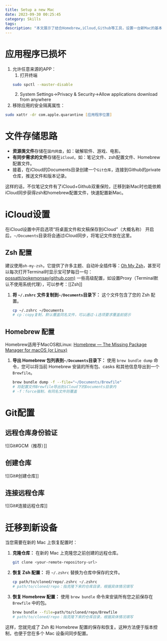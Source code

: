 ```yaml
---
title: Setup a new Mac
date: 2023-09-30 00:25:45
category: Skills
tags:
description: "本文展示了结合Homebrew,iCloud,Github等工具，设置一台新Mac的基本操作流程。"
---
```


# 应用程序已损坏
1. 允许任意来源的APP：
	1. 打开终端
	```zsh
	sudo spctl --master-disable
	```
	2. System Settings->Privacy & Security->Allow applications download from anywhere
2. 移除应用的安全隔离属性：
```zsh
sudo xattr -dr com.apple.quarantine [应用程序位置]
```

# 文件存储思路
- **资源类文件**存储在`国内网盘`，如：破解软件、游戏、电影。
- **有同步需求的文件**存储在`iCloud`，如：笔记文件、zsh配置文件、Homebrew配置文件。
- 接着，在iCloud的Documents目录创建一个`Git仓库`，连接到Github的private仓库，推送文件和版本记录。

这样的话，不仅笔记文件有了iCloud+Github双重保险，迁移到新Mac时也能依赖iCloud同步获得zsh和homebrew配置文件，快速配置新Mac。
# iCloud设置
在iCloud设置中开启选项“将桌面文件和文稿保存到iCloud”（大概名称）
开启后，`~/Documents`目录将会通过iCloud同步，将笔记文件放在这里。

## Zsh 配置
建议使用```oh-my-zsh```，它提供了许多主题、自动补全插件等：[Oh My Zsh](https://ohmyz.sh/)，甚至可以每次打开Terminal时显示宝可梦每日一句：[possatti/pokemonsay(github.com)](https://github.com/possatti/pokemonsay)
一些高级配置，如设置Proxy（Terminal默认不使用系统代理），可以参考：[[Zsh]]

1. **将 `~/.zshrc` 文件复制到`~/Documents`目录下：** 这个文件包含了您的 Zsh 配置。

	```bash
	cp ~/.zshrc ~/Documents
	# cp：copy复制，默认覆盖同名文件，可以通过-i选项要求覆盖前提示
	```
## Homebrew 配置
Homebrew适用于MacOS和Linux: [Homebrew — The Missing Package Manager for macOS (or Linux)](https://brew.sh/)

1. **导出 Homebrew 包列表到`~/Documents`目录下：** 使用 `brew bundle dump` 命令，您可以将当前 Homebrew 安装的所有包、casks 和其他信息导出到一个 `Brewfile`。

    ```bash
    brew bundle dump -f --file="~/Documents/Brewfile"  
    # 将配置文件Brewfile导出到iCloud下的Documents目录内
    # -f：force强制，有同名文件则覆盖
    ```

# Git配置
## 远程仓库身份验证
![[Git#GCM（推荐）]]
## 创建仓库
![[Git#创建仓库]]
## 连接远程仓库
![[Git#连接远程仓库]]
# 迁移到新设备

当您需要在新的 Mac 上恢复配置时：

1. **克隆仓库：** 在新的 Mac 上克隆您之前创建的远程仓库。

    ```bash
    git clone <your-remote-repository-url>
    ```

2. **恢复 Zsh 配置：** 将 `~/.zshrc` 替换为仓库中保存的文件。

    ```bash
    cp path/to/cloned/repo/.zshrc ~/.zshrc
    # path/to/cloned/repo：指克隆下来的仓库目录，根据具体情况填写
    ```

3. **恢复 Homebrew 配置：** 使用 `brew bundle` 命令来安装所有您之前保存在 `Brewfile` 中的包。

    ```bash
    brew bundle --file=path/to/cloned/repo/Brewfile
    # path/to/cloned/repo：指克隆下来的仓库目录，根据具体情况填写
    ```

这样，您就完成了 Zsh 和 Homebrew 配置的保存和恢复。这种方法便于版本控制，也便于您在多个 Mac 设备间同步配置。

